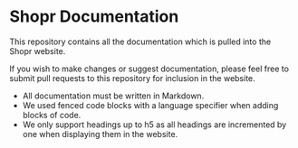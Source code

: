 # Shopr Documentation

This repository contains all the documentation which is pulled into the Shopr website.

If you wish to make changes or suggest documentation, please feel free to submit pull
requests to this repository for inclusion in the website.

* All documentation must be written in Markdown.
* We used fenced code blocks with a language specifier when adding blocks of code.
* We only support headings up to h5 as all headings are incremented by one when displaying them
  in the website.
